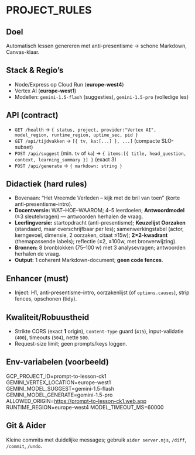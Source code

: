 # PROJECT_RULES

## Doel
Automatisch lessen genereren met anti-presentisme → schone Markdown, Canvas-klaar.

## Stack & Regio’s
- Node/Express op Cloud Run (**europe-west4**)
- Vertex AI (**europe-west1**)
- Modellen: `gemini-1.5-flash` (suggesties), `gemini-1.5-pro` (volledige les)

## API (contract)
- `GET /health` → `{ status, project, provider:"Vertex AI", model_region, runtime_region, uptime_sec, pid }`
- `GET /api/tijdvakken` → `[{ tv, ka:[...] }, ...]` (compacte SLO-subset)
- `POST /api/suggest` (min. `tv` of `ka`) → `{ items:[{ title, head_question, context, learning_summary }] }` (exact 3)
- `POST /api/generate` → `{ markdown: string }`

## Didactiek (hard rules)
- Bovenaan: “Het Vreemde Verleden – kijk met de bril van toen” (korte anti-presentisme-intro).
- **Docentversie:** WAT–HOE–WAAROM; 4–5 leerdoelen; **Antwoordmodel** (≥3 sleutelvragen) — antwoorden herhalen de vraag.
- **Leerlingversie:** startopdracht (anti-presentisme); **Keuzelijst Oorzaken** (standaard, maar overschrijfbaar per les);
  samenwerkingstabel (actor, kerngevoel, dimensie, 2 oorzaken, citaat ≤15w); **2×2-kwadrant** (themapassende labels);
  reflectie (≥2, ±100w, met bronverwijzing).
- **Bronnen:** 8 bronblokken (75–100 w) met 3 analysevragen; antwoorden herhalen de vraag.
- **Output:** 1 coherent Markdown-document; **geen code fences**.

## Enhancer (must)
- Inject: H1, anti-presentisme-intro, oorzakenlijst (of `options.causes`), strip fences, opschonen (tidy).

## Kwaliteit/Robuustheid
- Strikte CORS (exact **1** origin), `Content-Type` guard (`415`), input-validatie (`400`), timeouts (`504`), nette `500`.
- Request-size limit; geen prompts/keys loggen.

## Env-variabelen (voorbeeld)
GCP_PROJECT_ID=prompt-to-lesson-ck1
GEMINI_VERTEX_LOCATION=europe-west1
GEMINI_MODEL_SUGGEST=gemini-1.5-flash
GEMINI_MODEL_GENERATE=gemini-1.5-pro
ALLOWED_ORIGIN=https://prompt-to-lesson-ck1.web.app
RUNTIME_REGION=europe-west4
MODEL_TIMEOUT_MS=60000

## Git & Aider
Kleine commits met duidelijke messages; gebruik `aider server.mjs`, `/diff`, `/commit`, `/undo`.
